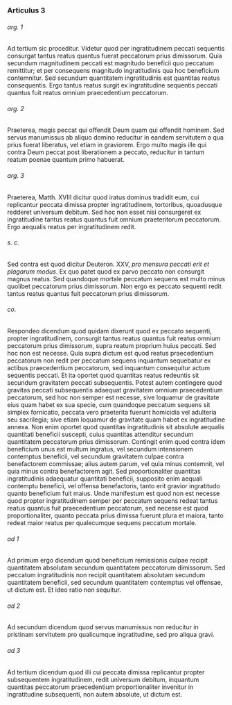 ### Articulus 3

###### arg. 1
Ad tertium sic proceditur. Videtur quod per ingratitudinem peccati sequentis consurgat tantus reatus quantus fuerat peccatorum prius dimissorum. Quia secundum magnitudinem peccati est magnitudo beneficii quo peccatum remittitur; et per consequens magnitudo ingratitudinis qua hoc beneficium contemnitur. Sed secundum quantitatem ingratitudinis est quantitas reatus consequentis. Ergo tantus reatus surgit ex ingratitudine sequentis peccati quantus fuit reatus omnium praecedentium peccatorum.

###### arg. 2
Praeterea, magis peccat qui offendit Deum quam qui offendit hominem. Sed servus manumissus ab aliquo domino reducitur in eandem servitutem a qua prius fuerat liberatus, vel etiam in graviorem. Ergo multo magis ille qui contra Deum peccat post liberationem a peccato, reducitur in tantum reatum poenae quantum primo habuerat.

###### arg. 3
Praeterea, Matth. XVIII dicitur quod iratus dominus tradidit eum, cui replicantur peccata dimissa propter ingratitudinem, tortoribus, quoadusque redderet universum debitum. Sed hoc non esset nisi consurgeret ex ingratitudine tantus reatus quantus fuit omnium praeteritorum peccatorum. Ergo aequalis reatus per ingratitudinem redit.

###### s. c.
Sed contra est quod dicitur Deuteron. XXV, *pro mensura peccati erit et plagarum modus*. Ex quo patet quod ex parvo peccato non consurgit magnus reatus. Sed quandoque mortale peccatum sequens est multo minus quolibet peccatorum prius dimissorum. Non ergo ex peccato sequenti redit tantus reatus quantus fuit peccatorum prius dimissorum.

###### co.
Respondeo dicendum quod quidam dixerunt quod ex peccato sequenti, propter ingratitudinem, consurgit tantus reatus quantus fuit reatus omnium peccatorum prius dimissorum, supra reatum proprium huius peccati. Sed hoc non est necesse. Quia supra dictum est quod reatus praecedentium peccatorum non redit per peccatum sequens inquantum sequebatur ex actibus praecedentium peccatorum, sed inquantum consequitur actum sequentis peccati. Et ita oportet quod quantitas reatus redeuntis sit secundum gravitatem peccati subsequentis. Potest autem contingere quod gravitas peccati subsequentis adaequat gravitatem omnium praecedentium peccatorum, sed hoc non semper est necesse, sive loquamur de gravitate eius quam habet ex sua specie, cum quandoque peccatum sequens sit simplex fornicatio, peccata vero praeterita fuerunt homicidia vel adulteria seu sacrilegia; sive etiam loquamur de gravitate quam habet ex ingratitudine annexa. Non enim oportet quod quantitas ingratitudinis sit absolute aequalis quantitati beneficii suscepti, cuius quantitas attenditur secundum quantitatem peccatorum prius dimissorum. Contingit enim quod contra idem beneficium unus est multum ingratus, vel secundum intensionem contemptus beneficii, vel secundum gravitatem culpae contra benefactorem commissae; alius autem parum, vel quia minus contemnit, vel quia minus contra benefactorem agit. Sed proportionaliter quantitas ingratitudinis adaequatur quantitati beneficii, supposito enim aequali contemptu beneficii, vel offensa benefactoris, tanto erit gravior ingratitudo quanto beneficium fuit maius. Unde manifestum est quod non est necesse quod propter ingratitudinem semper per peccatum sequens redeat tantus reatus quantus fuit praecedentium peccatorum, sed necesse est quod proportionaliter, quanto peccata prius dimissa fuerunt plura et maiora, tanto redeat maior reatus per qualecumque sequens peccatum mortale.

###### ad 1
Ad primum ergo dicendum quod beneficium remissionis culpae recipit quantitatem absolutam secundum quantitatem peccatorum dimissorum. Sed peccatum ingratitudinis non recipit quantitatem absolutam secundum quantitatem beneficii, sed secundum quantitatem contemptus vel offensae, ut dictum est. Et ideo ratio non sequitur.

###### ad 2
Ad secundum dicendum quod servus manumissus non reducitur in pristinam servitutem pro qualicumque ingratitudine, sed pro aliqua gravi.

###### ad 3
Ad tertium dicendum quod illi cui peccata dimissa replicantur propter subsequentem ingratitudinem, redit universum debitum, inquantum quantitas peccatorum praecedentium proportionaliter invenitur in ingratitudine subsequenti, non autem absolute, ut dictum est.

